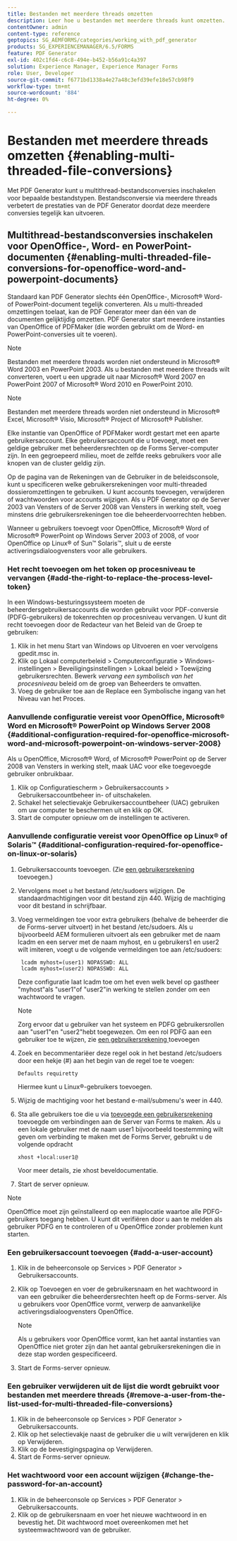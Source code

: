 ```yaml
---
title: Bestanden met meerdere threads omzetten
description: Leer hoe u bestanden met meerdere threads kunt omzetten.
contentOwner: admin
content-type: reference
geptopics: SG_AEMFORMS/categories/working_with_pdf_generator
products: SG_EXPERIENCEMANAGER/6.5/FORMS
feature: PDF Generator
exl-id: 402c1fd4-c6c8-494e-b452-b56a91c4a397
solution: Experience Manager, Experience Manager Forms
role: User, Developer
source-git-commit: f6771bd1338a4e27a48c3efd39efe18e57cb98f9
workflow-type: tm+mt
source-wordcount: '884'
ht-degree: 0%

---
```


# Bestanden met meerdere threads omzetten {#enabling-multi-threaded-file-conversions}

Met PDF Generator kunt u multithread-bestandsconversies inschakelen voor bepaalde bestandstypen. Bestandsconversie via meerdere threads verbetert de prestaties van de PDF Generator doordat deze meerdere conversies tegelijk kan uitvoeren.

## Multithread-bestandsconversies inschakelen voor OpenOffice-, Word- en PowerPoint-documenten {#enabling-multi-threaded-file-conversions-for-openoffice-word-and-powerpoint-documents}

Standaard kan PDF Generator slechts één OpenOffice-, Microsoft® Word- of PowerPoint-document tegelijk converteren. Als u multi-threaded omzettingen toelaat, kan de PDF Generator meer dan één van de documenten gelijktijdig omzetten. PDF Generator start meerdere instanties van OpenOffice of PDFMaker (die worden gebruikt om de Word- en PowerPoint-conversies uit te voeren).

>[!NOTE]
>
>Bestanden met meerdere threads worden niet ondersteund in Microsoft® Word 2003 en PowerPoint 2003. Als u bestanden met meerdere threads wilt converteren, voert u een upgrade uit naar Microsoft® Word 2007 en PowerPoint 2007 of Microsoft® Word 2010 en PowerPoint 2010.

>[!NOTE]
>
>Bestanden met meerdere threads worden niet ondersteund in Microsoft® Excel, Microsoft® Visio, Microsoft® Project of Microsoft® Publisher.

Elke instantie van OpenOffice of PDFMaker wordt gestart met een aparte gebruikersaccount. Elke gebruikersaccount die u toevoegt, moet een geldige gebruiker met beheerdersrechten op de Forms Server-computer zijn. In een gegroepeerd milieu, moet de zelfde reeks gebruikers voor alle knopen van de cluster geldig zijn.

Op de pagina van de Rekeningen van de Gebruiker in de beleidsconsole, kunt u specificeren welke gebruikersrekeningen voor multi-threaded dossieromzettingen te gebruiken. U kunt accounts toevoegen, verwijderen of wachtwoorden voor accounts wijzigen. Als u PDF Generator op de Server 2003 van Vensters of de Server 2008 van Vensters in werking stelt, voeg minstens drie gebruikersrekeningen toe die beheerdervoorrechten hebben.

Wanneer u gebruikers toevoegt voor OpenOffice, Microsoft® Word of Microsoft® PowerPoint op Windows Server 2003 of 2008, of voor OpenOffice op Linux® of Sun™ Solaris™, sluit u de eerste activeringsdialoogvensters voor alle gebruikers.

### Het recht toevoegen om het token op procesniveau te vervangen {#add-the-right-to-replace-the-process-level-token}

In een Windows-besturingssysteem moeten de beheerdersgebruikersaccounts die worden gebruikt voor PDF-conversie (PDFG-gebruikers) de tokenrechten op procesniveau vervangen. U kunt dit recht toevoegen door de Redacteur van het Beleid van de Groep te gebruiken:

1. Klik in het menu Start van Windows op Uitvoeren en voer vervolgens gpedit.msc in.
1. Klik op Lokaal computerbeleid > Computerconfiguratie > Windows-instellingen > Beveiligingsinstellingen > Lokaal beleid > Toewijzing gebruikersrechten. Bewerk *vervang een symbolisch van het procesniveau* beleid om de groep van Beheerders te omvatten.
1. Voeg de gebruiker toe aan de Replace een Symbolische ingang van het Niveau van het Proces.

### Aanvullende configuratie vereist voor OpenOffice, Microsoft® Word en Microsoft® PowerPoint op Windows Server 2008 {#additional-configuration-required-for-openoffice-microsoft-word-and-microsoft-powerpoint-on-windows-server-2008}

Als u OpenOffice, Microsoft® Word, of Microsoft® PowerPoint op de Server 2008 van Vensters in werking stelt, maak UAC voor elke toegevoegde gebruiker onbruikbaar.

1. Klik op Configuratiescherm > Gebruikersaccounts > Gebruikersaccountbeheer in- of uitschakelen.
1. Schakel het selectievakje Gebruikersaccountbeheer (UAC) gebruiken om uw computer te beschermen uit en klik op OK.
1. Start de computer opnieuw om de instellingen te activeren.

### Aanvullende configuratie vereist voor OpenOffice op Linux® of Solaris™ {#additional-configuration-required-for-openoffice-on-linux-or-solaris}

1. Gebruikersaccounts toevoegen. (Zie [ een gebruikersrekening ](enabling-multi-threaded-file-conversions.md#add-a-user-account) toevoegen.)
1. Vervolgens moet u het bestand /etc/sudoers wijzigen. De standaardmachtigingen voor dit bestand zijn 440. Wijzig de machtiging voor dit bestand in schrijfbaar.
1. Voeg vermeldingen toe voor extra gebruikers (behalve de beheerder die de Forms-server uitvoert) in het bestand /etc/sudoers. Als u bijvoorbeeld AEM formulieren uitvoert als een gebruiker met de naam lcadm en een server met de naam myhost, en u gebruikers1 en user2 wilt imiteren, voegt u de volgende vermeldingen toe aan /etc/sudoers:

   ```shell
    lcadm myhost=(user1) NOPASSWD: ALL
    lcadm myhost=(user2) NOPASSWD: ALL
   ```

   Deze configuratie laat lcadm toe om het even welk bevel op gastheer &quot;myhost&quot;als &quot;user1&quot;of &quot;user2&quot;in werking te stellen zonder om een wachtwoord te vragen.

   >[!NOTE]
   >
   >Zorg ervoor dat u gebruiker van het systeem en PDFG gebruikersrollen aan &quot;user1&quot;en &quot;user2&quot;hebt toegewezen. Om een rol PDFG aan een gebruiker toe te wijzen, zie [ een gebruikersrekening ](enabling-multi-threaded-file-conversions.md#add-a-user-account) toevoegen

1. Zoek en becommentariëer deze regel ook in het bestand /etc/sudoers door een hekje (#) aan het begin van de regel toe te voegen:

   ```shell
   Defaults requiretty
   ```

   Hiermee kunt u Linux®-gebruikers toevoegen.

1. Wijzig de machtiging voor het bestand e-mail/submenu&#39;s weer in 440.
1. Sta alle gebruikers toe die u via [ toevoegde een gebruikersrekening ](enabling-multi-threaded-file-conversions.md#add-a-user-account) toevoegde om verbindingen aan de Server van Forms te maken. Als u een lokale gebruiker met de naam user1 bijvoorbeeld toestemming wilt geven om verbinding te maken met de Forms Server, gebruikt u de volgende opdracht

   `xhost +local:user1@`

   Voor meer details, zie xhost beveldocumentatie.

1. Start de server opnieuw.

>[!NOTE]
>
>OpenOffice moet zijn geïnstalleerd op een maplocatie waartoe alle PDFG-gebruikers toegang hebben. U kunt dit verifiëren door u aan te melden als gebruiker PDFG en te controleren of u OpenOffice zonder problemen kunt starten.

### Een gebruikersaccount toevoegen {#add-a-user-account}

1. Klik in de beheerconsole op Services > PDF Generator > Gebruikersaccounts.
1. Klik op Toevoegen en voer de gebruikersnaam en het wachtwoord in van een gebruiker die beheerdersrechten heeft op de Forms-server. Als u gebruikers voor OpenOffice vormt, verwerp de aanvankelijke activeringsdialoogvensters OpenOffice.

   >[!NOTE]
   >
   >Als u gebruikers voor OpenOffice vormt, kan het aantal instanties van OpenOffice niet groter zijn dan het aantal gebruikersrekeningen die in deze stap worden gespecificeerd.

1. Start de Forms-server opnieuw.

### Een gebruiker verwijderen uit de lijst die wordt gebruikt voor bestanden met meerdere threads {#remove-a-user-from-the-list-used-for-multi-threaded-file-conversions}

1. Klik in de beheerconsole op Services > PDF Generator > Gebruikersaccounts.
1. Klik op het selectievakje naast de gebruiker die u wilt verwijderen en klik op Verwijderen.
1. Klik op de bevestigingspagina op Verwijderen.
1. Start de Forms-server opnieuw.

### Het wachtwoord voor een account wijzigen {#change-the-password-for-an-account}

1. Klik in de beheerconsole op Services > PDF Generator > Gebruikersaccounts.
1. Klik op de gebruikersnaam en voer het nieuwe wachtwoord in en bevestig het. Dit wachtwoord moet overeenkomen met het systeemwachtwoord van de gebruiker.
